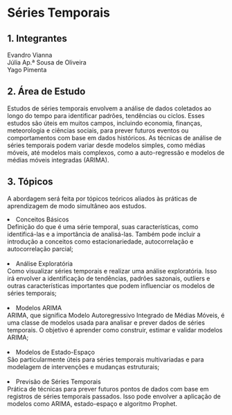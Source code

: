 # Séries Temporais
## **1. Integrantes**<br>
Evandro Vianna <br>
Júlia Ap.ª Sousa de Oliveira <br>
Yago Pimenta <br>

## **2. Área de Estudo**<br>
Estudos de séries temporais envolvem a análise de dados coletados ao longo do tempo para identificar padrões, tendências ou ciclos. Esses estudos são úteis em muitos campos, incluindo economia, finanças, meteorologia e ciências sociais, para prever futuros eventos ou comportamentos com base em dados históricos. As técnicas de análise de séries temporais podem variar desde modelos simples, como médias móveis, até modelos mais complexos, como a auto-regressão e modelos de médias móveis integradas (ARIMA).<br>

## **3. Tópicos**
A abordagem será feita por tópicos teóricos aliados às práticas de aprendizagem de modo simultâneo aos estudos. 

<li> Conceitos Básicos <br>
  Definição do que é uma série temporal, suas características, como identificá-las e a importância de analisá-las. Também pode incluir a introdução a conceitos como estacionariedade, autocorrelação e autocorrelação parcial;</li><br> 

<li> Análise Exploratória <br>
  Como visualizar séries temporais e realizar uma análise exploratória. Isso irá envolver a identificação de tendências, padrões sazonais, outliers e outras características importantes que podem influenciar os modelos de séries temporais;</li><br>

<li> Modelos ARIMA <br>
  ARIMA, que significa Modelo Autoregressivo Integrado de Médias Móveis, é uma classe de modelos usada para analisar e prever dados de séries temporais. O objetivo é aprender como construir, estimar e validar modelos ARIMA; </li><br>

<li> Modelos de Estado-Espaço <br>
  São particularmente úteis para séries temporais multivariadas e para modelagem de intervenções e mudanças estruturais; </li><br>

<li> Previsão de Séries Temporais <br>
  Prática de técnicas para prever futuros pontos de dados com base em registros de séries temporais passados. Isso pode envolver a aplicação de modelos como ARIMA, estado-espaço e algoritmo Prophet. </li><br>
